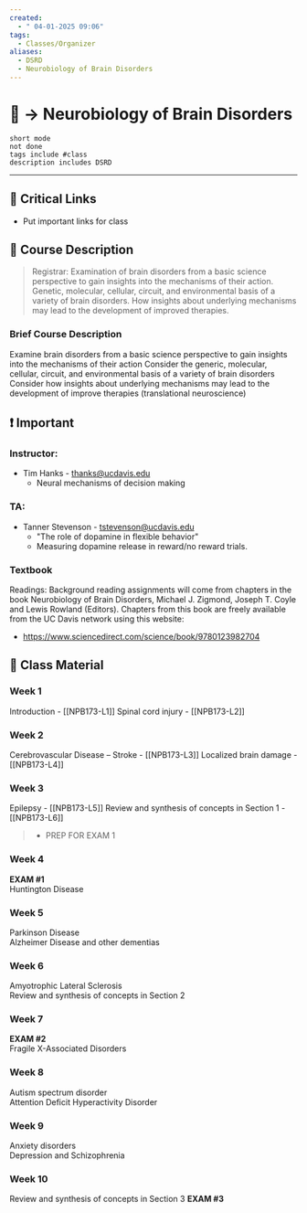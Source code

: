 ```yaml
---
created:
  - " 04-01-2025 09:06"
tags:
  - Classes/Organizer
aliases:
  - DSRD
  - Neurobiology of Brain Disorders
---
```


# 📗 -> Neurobiology of Brain Disorders
```tasks
short mode
not done
tags include #class
description includes DSRD
```
---
## 🔗 Critical Links
- Put important links for class

## 🔶 Course Description
> Registrar:
> Examination of brain disorders from a basic science perspective to gain insights into the mechanisms of their action. Genetic, molecular, cellular, circuit, and environmental basis of a variety of brain disorders. How insights about underlying mechanisms may lead to the development of improved therapies.

### Brief Course Description
Examine brain disorders from a basic science perspective to gain insights into the mechanisms of their action
Consider the generic, molecular, cellular, circuit, and environmental basis of a variety of brain disorders
Consider how insights about underlying mechanisms may lead to the development of improve therapies (translational neuroscience)


## ❗ Important
### Instructor: 
- Tim Hanks - thanks@ucdavis.edu
	- Neural mechanisms of decision making 
### TA: 
- Tanner Stevenson - tstevenson@ucdavis.edu
	- "The role of dopamine in flexible behavior"
	- Measuring dopamine release in reward/no reward trials. 

### Textbook
Readings: Background reading assignments will come from chapters in the book Neurobiology of Brain Disorders, Michael J. Zigmond, Joseph T. Coyle and Lewis Rowland (Editors). Chapters from this book are freely available from the UC Davis network using this website:
- https://www.sciencedirect.com/science/book/9780123982704

## 📄 Class Material
### Week 1
Introduction - [[NPB173-L1]]
Spinal cord injury - [[NPB173-L2]]
### Week 2
Cerebrovascular Disease – Stroke - [[NPB173-L3]]
Localized brain damage - [[NPB173-L4]]
### Week 3
Epilepsy - [[NPB173-L5]]
Review and synthesis of concepts in Section 1 - [[NPB173-L6]]
> - PREP FOR EXAM 1
### Week 4
**EXAM #1**  
Huntington Disease  
### Week 5
Parkinson Disease  
Alzheimer Disease and other dementias
### Week 6
Amyotrophic Lateral Sclerosis  
Review and synthesis of concepts in Section 2

### Week 7
**EXAM #2**  
Fragile X-Associated Disorders  
### Week 8
Autism spectrum disorder  
Attention Deficit Hyperactivity Disorder
### Week 9
Anxiety disorders  
Depression and Schizophrenia
### Week 10
Review and synthesis of concepts in Section 3
**EXAM #3**


